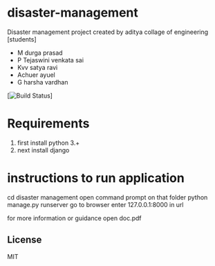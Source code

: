 # disaster-management
Disaster management project  created by aditya collage of engineering [students]
- M durga prasad
- P Tejaswini venkata sai
- Kvv satya ravi
- Achuer ayuel
- G harsha vardhan

[![Build Status](https://github.com/kvvsatyaravi/disaster-management)]

# Requirements 
1) first install python 3.+
2) next install django 

# instructions to run application
cd disaster management
open command prompt on that folder
python manage.py runserver
go to browser enter 127.0.0.1:8000 in url 

for more information or guidance open doc.pdf


License
----

MIT

